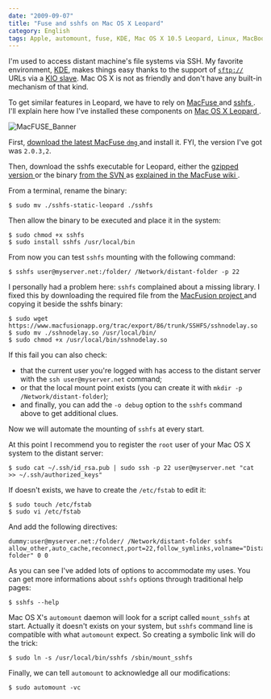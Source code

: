 ```yaml
---
date: "2009-09-07"
title: "Fuse and sshfs on Mac OS X Leopard"
category: English
tags: Apple, automount, fuse, KDE, Mac OS X 10.5 Leopard, Linux, MacBook, macOS, mount, Network, sftp, SSH, sshfs, system, RSA
---
```


I'm used to access distant machine's file systems via SSH. My favorite
environment, [KDE](https://www.kde.org), makes things easy thanks to the support
of [`sftp://`](https://wikipedia.org/wiki/SSH_file_transfer_protocol) URLs via a
[KIO slave](https://wikipedia.org/wiki/KIO). Mac OS X is not as friendly and
don't have any built-in mechanism of that kind.

To get similar features in Leopard, we have to rely on [MacFuse
](https://code.google.com/p/macfuse/) and [sshfs
](https://fuse.sourceforge.net/sshfs.html). I'll explain here how I've installed
these components on [Mac OS X Leopard
](https://amzn.com/B000FK88JK/?tag=kevideld-20).

![MacFUSE_Banner]({attach}MacFUSE_Banner.png)

First, [download the latest MacFuse `dmg`
](https://code.google.com/p/macfuse/downloads/list) and install it. FYI, the
version I've got was `2.0.3,2`.

Then, download the sshfs executable for Leopard, either the [gzipped version
](https://osxbook.com/download/sshfs/sshfs-static-leopard.gz) or the binary
[from the SVN
](https://macfuse.googlecode.com/svn/trunk/filesystems/sshfs/binary/) as
[explained in the MacFuse wiki
](https://code.google.com/p/macfuse/wiki/MACFUSE_FS_SSHFS).

From a terminal, rename the binary:

```shell-session
$ sudo mv ./sshfs-static-leopard ./sshfs
```

Then allow the binary to be executed and place it in the system:

```shell-session
$ sudo chmod +x sshfs
$ sudo install sshfs /usr/local/bin
```

From now you can test `sshfs` mounting with the following command:

```shell-session
$ sshfs user@myserver.net:/folder/ /Network/distant-folder -p 22
```

I personally had a problem here: `sshfs` complained about a missing library. I
fixed this by downloading the required file from the [MacFusion project
](https://www.macfusionapp.org) and copying it beside the sshfs binary:

```shell-session
$ sudo wget https://www.macfusionapp.org/trac/export/86/trunk/SSHFS/sshnodelay.so
$ sudo mv ./sshnodelay.so /usr/local/bin/
$ sudo chmod +x /usr/local/bin/sshnodelay.so
```

If this fail you can also check:

  * that the current user you're logged with has access to the distant server
    with the `ssh user@myserver.net` command;
  * or that the local mount point exists (you can create it with
    `mkdir -p /Network/distant-folder`);
  * and finally, you can add the `-o debug` option to the `sshfs` command above
    to get additional clues.

Now we will automate the mounting of `sshfs` at every start.

At this point I recommend you to register the `root` user of your Mac OS X
system to the distant server:

```shell-session
$ sudo cat ~/.ssh/id_rsa.pub | sudo ssh -p 22 user@myserver.net "cat >> ~/.ssh/authorized_keys"
```

If doesn't exists, we have to create the `/etc/fstab` to edit it:

```shell-session
$ sudo touch /etc/fstab
$ sudo vi /etc/fstab
```

And add the following directives:

```text
dummy:user@myserver.net:/folder/ /Network/distant-folder sshfs allow_other,auto_cache,reconnect,port=22,follow_symlinks,volname="Distant folder" 0 0
```

As you can see I've added lots of options to accommodate my uses. You can get
more informations about `sshfs` options through traditional help pages:

```shell-session
$ sshfs --help
```

Mac OS X's `automount` daemon will look for a script called `mount_sshfs` at
start. Actually it doesn't exists on your system, but `sshfs` command line is
compatible with what `automount` expect. So creating a symbolic link will do
the trick:

```shell-session
$ sudo ln -s /usr/local/bin/sshfs /sbin/mount_sshfs
```

Finally, we can tell `automount` to acknowledge all our modifications:

```shell-session
$ sudo automount -vc
```
